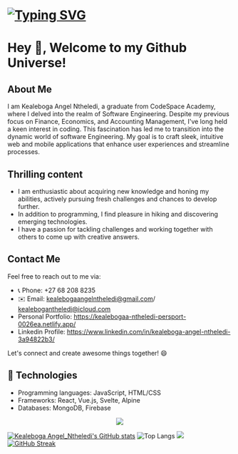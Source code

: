 

# [![Typing SVG](https://readme-typing-svg.demolab.com?font=Fira+Code&pause=1000&random=false&width=600&lines=Hello!+My+name+is+Kealeboga+Angel+Ntheledi;%3CEat%2C+Sleep%2C+Code%2F%3E...+Repeat;Aspiring+Software+Engineer)](https://git.io/typing-svg)

 # Hey 👋, Welcome to my Github Universe!</h1>

## About Me

I am Kealeboga Angel Ntheledi, a graduate from CodeSpace Academy, where I delved into the realm of Software Engineering. Despite my previous focus on Finance, Economics, and Accounting Management, I've long held a keen interest in coding. This fascination has led me to transition into the dynamic world of software Engineering. My goal is to craft sleek, intuitive web and mobile applications that enhance user experiences and streamline processes.

## Thrilling content
- I am enthusiastic about acquiring new knowledge and honing my abilities, actively pursuing fresh challenges and chances to develop further.
- In addition to programming, I find pleasure in hiking and discovering emerging technologies.
- I have a passion for tackling challenges and working together with others to come up with creative answers.

## Contact Me

Feel free to reach out to me via:

- 📞 Phone: +27 68 208 8235
- ✉️ Email: kealebogaangelntheledi@gmail.com/ kealebogantheledi@icloud.com
- Personal Portfolio: https://kealebogaa-ntheledi-persport-0026ea.netlify.app/
- Linkedin Profile: https://www.linkedin.com/in/kealeboga-angel-ntheledi-3a94822b3/

Let's connect and create awesome things together! 😄



## 🚀 Technologies
- Programming languages: JavaScript, HTML/CSS
- Frameworks: React, Vue.js, Svelte, Alpine
- Databases: MongoDB, Firebase


<p align="center">
  <a href="https://skillicons.dev">
    <img src="https://skillicons.dev/icons?i=javascript,html,css" />
  </a>
</p>

[![Kealeboga Angel_Ntheledi's GitHub stats](https://github-readme-stats.vercel.app/api?username=Kea-Angel-Ntheledi)](https://github.com/Kea-Angel-Ntheledi/github-readme-stats)
![Top Langs](https://github-readme-stats.vercel.app/api/top-langs/?username=Kea-Angel-Ntheledi&size_weight=0.5&count_weight=0.5)
![](https://komarev.com/ghpvc/?username=Kea-Angel-Ntheledi)
[![GitHub Streak](https://streak-stats.demolab.com/?user=Kea-Angel-Ntheledi)](https://git.io/streak-stats)
